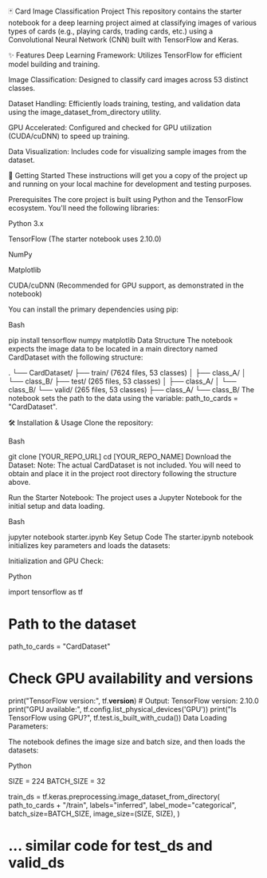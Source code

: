 🃏 Card Image Classification Project
This repository contains the starter notebook for a deep learning project aimed at classifying images of various types of cards (e.g., playing cards, trading cards, etc.) using a Convolutional Neural Network (CNN) built with TensorFlow and Keras.

✨ Features
Deep Learning Framework: Utilizes TensorFlow for efficient model building and training.

Image Classification: Designed to classify card images across 53 distinct classes.

Dataset Handling: Efficiently loads training, testing, and validation data using the image_dataset_from_directory utility.

GPU Accelerated: Configured and checked for GPU utilization (CUDA/cuDNN) to speed up training.

Data Visualization: Includes code for visualizing sample images from the dataset.

🚀 Getting Started
These instructions will get you a copy of the project up and running on your local machine for development and testing purposes.

Prerequisites
The core project is built using Python and the TensorFlow ecosystem. You'll need the following libraries:

Python 3.x

TensorFlow (The starter notebook uses 2.10.0)

NumPy

Matplotlib

CUDA/cuDNN (Recommended for GPU support, as demonstrated in the notebook)

You can install the primary dependencies using pip:

Bash

pip install tensorflow numpy matplotlib
Data Structure
The notebook expects the image data to be located in a main directory named CardDataset with the following structure:

.
└── CardDataset/
    ├── train/      (7624 files, 53 classes)
    │   ├── class_A/
    │   └── class_B/
    ├── test/       (265 files, 53 classes)
    │   ├── class_A/
    │   └── class_B/
    └── valid/      (265 files, 53 classes)
        ├── class_A/
        └── class_B/
The notebook sets the path to the data using the variable: path_to_cards = "CardDataset".

🛠 Installation & Usage
Clone the repository:

Bash

git clone [YOUR_REPO_URL]
cd [YOUR_REPO_NAME]
Download the Dataset:
Note: The actual CardDataset is not included. You will need to obtain and place it in the project root directory following the structure above.

Run the Starter Notebook:
The project uses a Jupyter Notebook for the initial setup and data loading.

Bash

jupyter notebook starter.ipynb
Key Setup Code
The starter.ipynb notebook initializes key parameters and loads the datasets:

Initialization and GPU Check:

Python

import tensorflow as tf

# Path to the dataset
path_to_cards = "CardDataset"

# Check GPU availability and versions
print("TensorFlow version:", tf.__version__) # Output: TensorFlow version: 2.10.0
print("GPU available:", tf.config.list_physical_devices('GPU'))
print("Is TensorFlow using GPU?", tf.test.is_built_with_cuda())
Data Loading Parameters:

The notebook defines the image size and batch size, and then loads the datasets:

Python

SIZE = 224
BATCH_SIZE = 32

train_ds = tf.keras.preprocessing.image_dataset_from_directory(
    path_to_cards + "/train",
    labels="inferred",
    label_mode="categorical",
    batch_size=BATCH_SIZE,
    image_size=(SIZE, SIZE),
)

# ... similar code for test_ds and valid_ds
